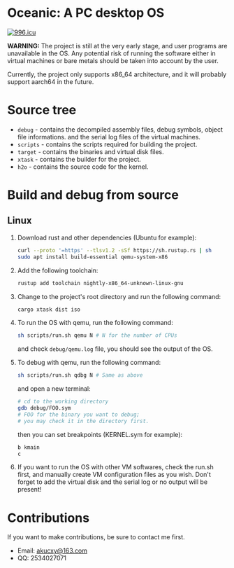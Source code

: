 # Oceanic: A PC desktop OS

[![996.icu](https://img.shields.io/badge/link-996.icu-red.svg)](https://996.icu)

**WARNING:** The project is still at the very early stage, and user programs are
unavailable in the OS. Any potential risk of running the software either in 
virtual machines or bare metals should be taken into account by the user.

Currently, the project only supports x86_64 architecture, and it will probably
support aarch64 in the future. 

# Source tree

- `debug` - contains the decompiled assembly files, debug symbols, object file informations. and the serial log files of the virtual machines.
- `scripts` - contains the scripts required for building the project.
- `target` - contains the binaries and virtual disk files.
- `xtask` - contains the builder for the project.
- `h2o` - contains the source code for the kernel.

# Build and debug from source

## Linux

1. Download rust and other dependencies (Ubuntu for example):

   ```sh
   curl --proto '=https' --tlsv1.2 -sSf https://sh.rustup.rs | sh
   sudo apt install build-essential qemu-system-x86
   ```

2. Add the following toolchain:

   ```sh
   rustup add toolchain nightly-x86_64-unknown-linux-gnu
   ```

3. Change to the project's root directory and run the following command:

   ```sh
   cargo xtask dist iso
   ```

4. To run the OS with qemu, run the following command:

   ```sh
   sh scripts/run.sh qemu N # N for the number of CPUs
   ```

   and check `debug/qemu.log` file, you should see the output of the OS.

5. To debug with qemu, run the following command:

   ```sh
   sh scripts/run.sh qdbg N # Same as above
   ```

   and open a new terminal:

   ```sh
   # cd to the working directory
   gdb debug/FOO.sym
   # FOO for the binary you want to debug;
   # you may check it in the directory first.
   ```

   then you can set breakpoints (KERNEL.sym for example):

   ```sh
   b kmain
   c
   ```

6. If you want to run the OS with other VM softwares, check the run.sh first,
   and manually create VM configuration files as you wish. Don't forget to add
   the virtual disk and the serial log or no output will be present!

# Contributions

If you want to make contributions, be sure to contact me first.
* Email: [akucxy@163.com](mailto:akucxy@163.com)
* QQ: 2534027071
